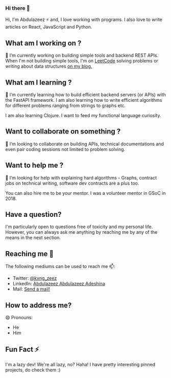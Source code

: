 ### Hi there 👋

Hi, I'm Abdulazeez ⚡ and, I love working with programs. I also love to write articles on React, JavaScript and Python.

## What am I working on ?

 🔭 I’m currently working on building simple tools and backend REST APIs. When I'm not building simple tools, I'm on [LeetCode](https://leetcode.com/_abdu) solving problems or writing about data structures [on my blog.](https://abdul.codes)

## What am I learning ?

🌱 I’m currently learning how to build efficient backend servers (or APIs) with the FastAPI framework. I am also learning how to write efficient algorithms for different problems ranging from strings to graphs etc.

I am also learning Clojure. I want to feed my functional language curiosity.

## Want to collaborate on something ?

👯 I’m looking to collaborate on building APIs, technical documentations and even pair coding sessions not limited to problem solving.

## Want to help me ? 

🤔 I’m looking for help with explaining hard algorithms - Graphs, contract jobs on technical writing, software dev contracts are a plus too.

You can also hire me to be your mentor. I was a volunteer mentor in GSoC in 2018.

## Have a question?

I'm particularly open to questions free of toxicity and my personal life. However, you can always ask me anything by reaching me by any of the means in the next section.

## Reaching me 💬

The following mediums can be used to reach me 📫:

- Twitter: [@kvng_zeez](https://twitter.com/kvng_zeez)
- LinkedIn: [Abdulazeez Abdulazeez Adeshina](https://linkedin.com/in/abdulazeezadesina)
- Mail: [Send a mail!](mailto:youngestdev@gmail.com)

## How to address me?

😄 Pronouns:
- He
- Him

## Fun Fact ⚡

I'm a lazy dev! We're all lazy, no? Haha! I have pretty interesting pinned projects, do check them :)

<!--
**Youngestdev/Youngestdev** is a ✨ _special_ ✨ repository because its `README.md` (this file) appears on your GitHub profile.

Here are some ideas to get you started:

- 🔭 I’m currently working on ...
- 🌱 I’m currently learning ...
- 👯 I’m looking to collaborate on ...
- 🤔 I’m looking for help with ...
- 💬 Ask me about ...
- 📫 How to reach me: ...
- 😄 Pronouns: ...
- ⚡ Fun fact: ...
-->
